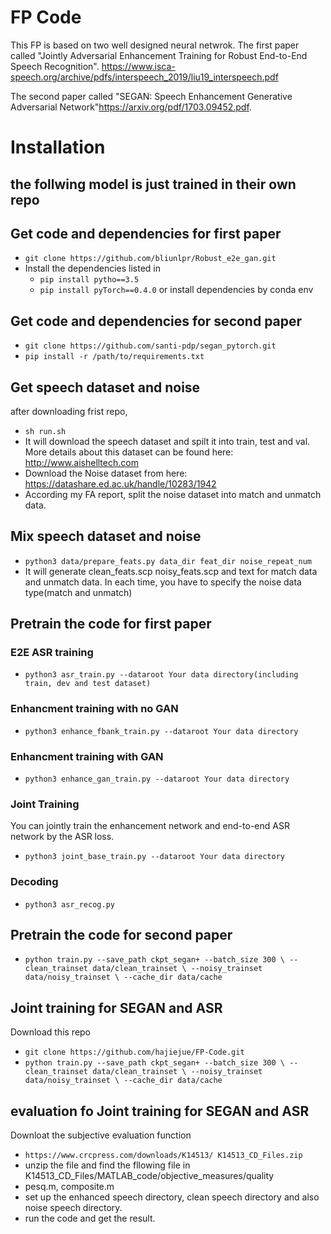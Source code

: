 FP Code
=======

This FP is based on two well designed neural netwrok. The first paper called
"Jointly Adversarial Enhancement Training for Robust End-to-End Speech Recognition". https://www.isca-speech.org/archive/pdfs/interspeech_2019/liu19_interspeech.pdf

The second paper called "SEGAN: Speech Enhancement Generative Adversarial Network"https://arxiv.org/pdf/1703.09452.pdf.  
 
# Installation
## the follwing model is just trained in their own repo
## Get code and dependencies for first paper
- `git clone https://github.com/bliunlpr/Robust_e2e_gan.git`
- Install the dependencies listed in 
  - `pip install pytho==3.5`
  - `pip install pyTorch==0.4.0`
or install dependencies by conda env
## Get code and dependencies for second paper
- `git clone https://github.com/santi-pdp/segan_pytorch.git`
- `pip install -r /path/to/requirements.txt`
## Get speech dataset and noise
after downloading frist repo,
- `sh run.sh`
- It will download the speech dataset and spilt it into train, test and val. More details about this dataset can be found here: http://www.aishelltech.com
- Download the Noise dataset from here: https://datashare.ed.ac.uk/handle/10283/1942
- According my FA report, split the noise dataset into match and unmatch data.
## Mix speech dataset and noise
- `python3 data/prepare_feats.py data_dir feat_dir noise_repeat_num`
- It will generate clean_feats.scp noisy_feats.scp and text for match data and unmatch data. In each time, you have to specify the noise data type(match and unmatch)
## Pretrain the code for first paper
### E2E ASR training
- `python3 asr_train.py --dataroot Your data directory(including train, dev and test dataset)` 
### Enhancment training with no GAN
- `python3 enhance_fbank_train.py --dataroot Your data directory`  
### Enhancment training with GAN
- `python3 enhance_gan_train.py --dataroot Your data directory`
### Joint Training
You can jointly train the enhancement network and end-to-end ASR network by the ASR loss.
- `python3 joint_base_train.py --dataroot Your data directory`
### Decoding
- `python3 asr_recog.py`
## Pretrain the code for second paper
- `python train.py --save_path ckpt_segan+ --batch_size 300 \
		--clean_trainset data/clean_trainset \
		--noisy_trainset data/noisy_trainset \
		--cache_dir data/cache`
## Joint training for SEGAN and ASR
Download this repo
- `git clone https://github.com/hajiejue/FP-Code.git`
- `python train.py --save_path ckpt_segan+ --batch_size 300 \
		--clean_trainset data/clean_trainset \
		--noisy_trainset data/noisy_trainset \
		--cache_dir data/cache`
## evaluation fo Joint training for SEGAN and ASR
Downloat the subjective evaluation function
- `https://www.crcpress.com/downloads/K14513/ K14513_CD_Files.zip`
- unzip the file and find the fllowing file in K14513_CD_Files/MATLAB_code/objective_measures/quality
- pesq.m, composite.m
- set up the enhanced speech directory, clean speech directory and also noise speech directory.
- run the code and get the result.



